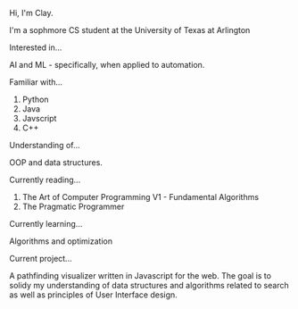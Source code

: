 Hi, I'm Clay.

  I'm a sophmore CS student at the University of Texas at Arlington
  
Interested in...

  AI and ML - specifically, when applied to automation. 

Familiar with... 
 
 1. Python 
 2. Java
 3. Javscript
 4. C++

Understanding of...

  OOP and data structures. 

Currently reading...

  1. The Art of Computer Programming V1 - Fundamental Algorithms
  2. The Pragmatic Programmer

Currently learning...

  Algorithms and optimization

Current project...

  A pathfinding visualizer written in Javascript for the web. 
  The goal is to solidy my understanding of data structures
  and algorithms related to search as well as principles of 
  User Interface design.
